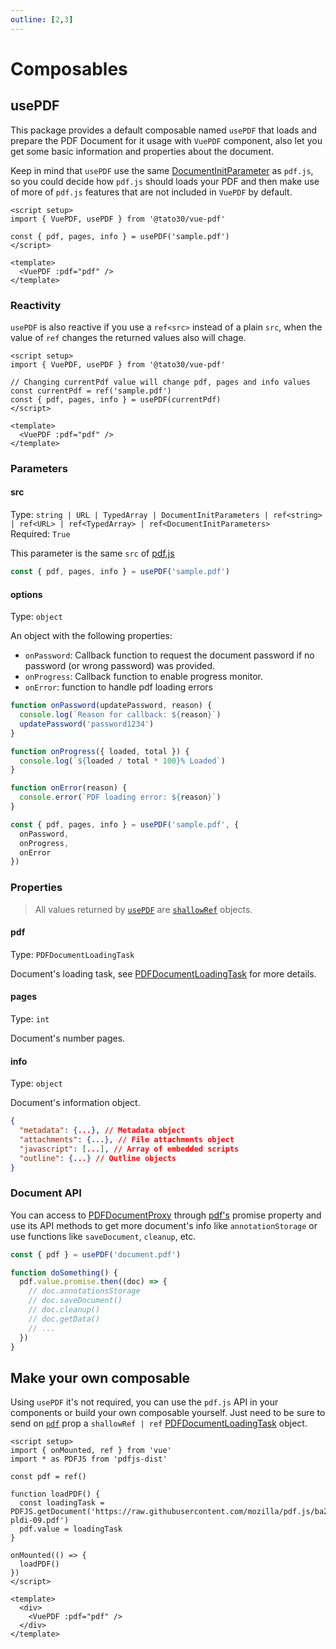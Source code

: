 ```yaml
---
outline: [2,3]
---
```


# Composables

## usePDF

This package provides a default composable named `usePDF` that loads and prepare the PDF Document for it usage with `VuePDF` component, also let you get some basic information and properties about the document.

Keep in mind that `usePDF` use the same [DocumentInitParameter](https://github.com/mozilla/pdf.js/blob/38287d943532eee939ceffbe6861163f93805ca7/src/display/api.js#L145) as `pdf.js`, so you could decide how `pdf.js` should loads your PDF and then make use of more of `pdf.js` features that are not included in `VuePDF` by default.

```vue
<script setup>
import { VuePDF, usePDF } from '@tato30/vue-pdf'

const { pdf, pages, info } = usePDF('sample.pdf')
</script>

<template>
  <VuePDF :pdf="pdf" />
</template>
```

### Reactivity

`usePDF` is also reactive if you use a `ref<src>` instead of a plain `src`, when the value of `ref` changes the returned values also will chage.

```vue
<script setup>
import { VuePDF, usePDF } from '@tato30/vue-pdf'

// Changing currentPdf value will change pdf, pages and info values
const currentPdf = ref('sample.pdf')
const { pdf, pages, info } = usePDF(currentPdf)
</script>

<template>
  <VuePDF :pdf="pdf" />
</template>
```

### Parameters

#### src

Type: `string | URL | TypedArray | DocumentInitParameters | ref<string> | ref<URL> | ref<TypedArray> | ref<DocumentInitParameters>` <br/>
Required: `True`

This parameter is the same `src`  of [pdf.js](https://github.com/mozilla/pdf.js/blob/38287d943532eee939ceffbe6861163f93805ca7/src/display/api.js#L145)

```js
const { pdf, pages, info } = usePDF('sample.pdf')
```

#### options

Type: `object`

An object with the following properties:

- `onPassword`: Callback function to request the document password if no password (or wrong password) was provided.
- `onProgress`: Callback function to enable progress monitor.
- `onError`: function to handle pdf loading errors

```js
function onPassword(updatePassword, reason) {
  console.log(`Reason for callback: ${reason}`)
  updatePassword('password1234')
}

function onProgress({ loaded, total }) {
  console.log(`${loaded / total * 100}% Loaded`)
}

function onError(reason) {
  console.error(`PDF loading error: ${reason}`)
}

const { pdf, pages, info } = usePDF('sample.pdf', {
  onPassword,
  onProgress,
  onError
})
```

### Properties

> All values returned by [`usePDF`](#usepdf-composable) are [`shallowRef`](https://vuejs.org/api/reactivity-advanced.html#shallowref) objects.

#### pdf

Type: `PDFDocumentLoadingTask`

Document's loading task, see [PDFDocumentLoadingTask](https://mozilla.github.io/pdf.js/api/draft/module-pdfjsLib-PDFDocumentLoadingTask.html) for more details.

#### pages

Type: `int`

Document's number pages.

#### info

Type: `object`

Document's information object.

```json
{
  "metadata": {...}, // Metadata object
  "attachments": {...}, // File attachments object
  "javascript": [...], // Array of embedded scripts
  "outline": {...} // Outline objects
}
```

### Document API

You can access to [PDFDocumentProxy](https://mozilla.github.io/pdf.js/api/draft/module-pdfjsLib-PDFDocumentProxy.html) through [pdf's](#pdf) promise property and use its API methods to get more document's info like `annotationStorage` or use functions like `saveDocument`, `cleanup`, etc.

```js
const { pdf } = usePDF('document.pdf')

function doSomething() {
  pdf.value.promise.then((doc) => {
    // doc.annotationsStorage
    // doc.saveDocument()
    // doc.cleanup()
    // doc.getData()
    // ...
  })
}
```

## Make your own composable

Using `usePDF` it's not required, you can use the `pdf.js` API in your components or build your own composable yourself. Just need to be sure to send on [`pdf`](./props.md#pdf) prop a `shallowRef | ref` [PDFDocumentLoadingTask](https://mozilla.github.io/pdf.js/api/draft/module-pdfjsLib-PDFDocumentLoadingTask.html) object.

```vue
<script setup>
import { onMounted, ref } from 'vue'
import * as PDFJS from 'pdfjs-dist'

const pdf = ref()

function loadPDF() {
  const loadingTask = PDFJS.getDocument('https://raw.githubusercontent.com/mozilla/pdf.js/ba2edeae/web/compressed.tracemonkey-pldi-09.pdf')
  pdf.value = loadingTask
}

onMounted(() => {
  loadPDF()
})
</script>

<template>
  <div>
    <VuePDF :pdf="pdf" />
  </div>
</template>
```